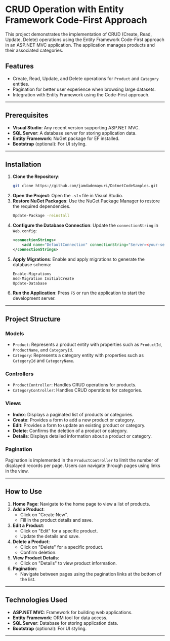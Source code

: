 # CRUD Operation with Entity Framework Code-First Approach

This project demonstrates the implementation of CRUD (Create, Read, Update, Delete) operations using the Entity Framework Code-First approach in an ASP.NET MVC application. The application manages products and their associated categories.

## Features
- Create, Read, Update, and Delete operations for `Product` and `Category` entities.
- Pagination for better user experience when browsing large datasets.
- Integration with Entity Framework using the Code-First approach.

---

## Prerequisites
- **Visual Studio**: Any recent version supporting ASP.NET MVC.
- **SQL Server**: A database server for storing application data.
- **Entity Framework**: NuGet package for EF installed.
- **Bootstrap** (optional): For UI styling.

---

## Installation
1. **Clone the Repository**:
   ```bash
   git clone https://github.com/jamdademayuri/DotnetCodeSamples.git
   ```
2. **Open the Project**:
   Open the `.sln` file in Visual Studio.
3. **Restore NuGet Packages**:
   Use the NuGet Package Manager to restore the required dependencies.
   ```bash
   Update-Package -reinstall
   ```
4. **Configure the Database Connection**:
   Update the `connectionString` in `Web.config`:
   ```xml
   <connectionStrings>
       <add name="DefaultConnection" connectionString="Server=<your-server>;Database=YourDatabaseName;Trusted_Connection=True;" providerName="System.Data.SqlClient" />
   </connectionStrings>
   ```
5. **Apply Migrations**:
   Enable and apply migrations to generate the database schema:
   ```bash
   Enable-Migrations
   Add-Migration InitialCreate
   Update-Database
   ```
6. **Run the Application**:
   Press `F5` or run the application to start the development server.

---

## Project Structure
### Models
- `Product`: Represents a product entity with properties such as `ProductId`, `ProductName`, and `CategoryId`.
- `Category`: Represents a category entity with properties such as `CategoryId` and `CategoryName`.

### Controllers
- `ProductController`: Handles CRUD operations for products.
- `CategoryController`: Handles CRUD operations for categories.

### Views
- **Index**: Displays a paginated list of products or categories.
- **Create**: Provides a form to add a new product or category.
- **Edit**: Provides a form to update an existing product or category.
- **Delete**: Confirms the deletion of a product or category.
- **Details**: Displays detailed information about a product or category.

### Pagination
Pagination is implemented in the `ProductController` to limit the number of displayed records per page. Users can navigate through pages using links in the view.

---

## How to Use
1. **Home Page**:
   Navigate to the home page to view a list of products.
2. **Add a Product**:
   - Click on "Create New".
   - Fill in the product details and save.
3. **Edit a Product**:
   - Click on "Edit" for a specific product.
   - Update the details and save.
4. **Delete a Product**:
   - Click on "Delete" for a specific product.
   - Confirm deletion.
5. **View Product Details**:
   - Click on "Details" to view product information.
6. **Pagination**:
   - Navigate between pages using the pagination links at the bottom of the list.

---

## Technologies Used
- **ASP.NET MVC**: Framework for building web applications.
- **Entity Framework**: ORM tool for data access.
- **SQL Server**: Database for storing application data.
- **Bootstrap** (optional): For UI styling.

---



